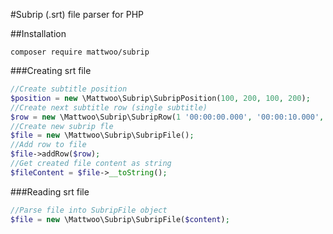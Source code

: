 #Subrip (.srt) file  parser for PHP

##Installation
```
composer require mattwoo/subrip
```

###Creating srt file
```PHP
//Create subtitle position
$position = new \Mattwoo\Subrip\SubripPosition(100, 200, 100, 200);
//Create next subtitle row (single subtitle)
$row = new \Mattwoo\Subrip\SubripRow(1 '00:00:00.000', '00:00:10.000', 'text', $position);
//Create new subrip fle
$file = new \Mattwoo\Subrip\SubripFile();
//Add row to file
$file->addRow($row);
//Get created file content as string
$fileContent = $file->__toString();
```

###Reading srt file
```PHP
//Parse file into SubripFile object
$file = new \Mattwoo\Subrip\SubripFile($content);
```
